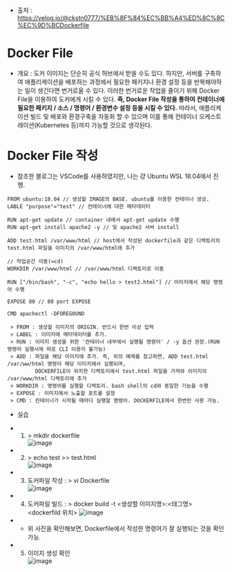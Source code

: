 * 출처 : https://velog.io/@ckstn0777/%EB%8F%84%EC%BB%A4%ED%8C%8C%EC%9D%BCDockerfile

Docker File
===========
* 개요 : 도커 이미지는 단순히 공식 허브에서 받을 수도 있다. 
하지만, 서버를 구축하여 애플리케이션을 배포하는 과정에서 필요한 패키지나 환경 설정 등을 반복해야하는 일이 생긴다면 번거로울 수 있다.
이러한 번거로운 작업을 줄이기 위해 Docker File을 이용하여 도커에게 시킬 수 있다.
<b>즉, Docker File 작성을 통하여 컨테이너에 필요한 패키지 / 소스 / 명령어 / 환경변수 설정 등을 시킬 수 있다.</b> 
따라서, 애플리케이션 빌드 및 배포와 환경구축을 자동화 할 수 있으며 이를 통해 컨테이너 오케스트레이션(Kubernetes 등)까지 가능할 것으로 생각된다.

Docker File 작성
================
* 참조한 블로그는 VSCode를 사용하였지만, 나는 걍 Ubuntu WSL 18.04에서 진행.
```shell
FROM ubuntu:18.04 // 생성할 IMAGE의 BASE. ubuntu를 이용한 컨테이너 생성.
LABLE "purpose"="test" // 컨테이너에 대한 메타데이터

RUN apt-get update // container 내에서 apt-get update 수행
RUN apt-get install apache2 -y // 및 apache2 서버 install

ADD test.html /var/www/html // host에서 작성된 dockerfile과 같은 디렉토리의 test.html 파일을 이미지의 /var/www/html에 추가

// 작업공간 이동(=cd)
WORKDIR /var/www/html // /var/www/html 디렉토리로 이동

RUN ["/bin/bash", "-c", "echo hello > test2.html"] // 이미지에서 해당 명령어 수행

EXPOSE 80 // 80 port EXPOSE

CMD apachectl -DFOREGOUND
```

```
 > FROM : 생성할 이미지의 ORIGIN. 반드시 한번 이상 입력
 > LABEL : 이미지에 메타데이터를 추가.
 > RUN : 이미지 생성을 위한 '컨테이너 내부에서 실행될 명령어' / -y 옵션 권장.(RUN 명령어 실행시에 따로 CLI 이용이 불가능)
 > ADD : 파일을 해당 이미지에 추가. 즉, 위의 예제를 참고하면, ADD test.html /var/ww/html 명령이 해당 이미지에서 실행되며,
         DOCKERFILE이 위치한 디렉토리에서 test.html 파일을 가져와 이미지의 /var/www/html 디렉토리에 추가
 > WORKDIR : 명령어를 실행할 디렉토리. bash shell의 cd와 동일한 기능을 수행
 > EXPOSE : 이미지에서 노출할 포트를 설정
 > CMD : 컨테이너가 시작될 때마다 실행할 명령어. DOCKERFILE에서 한번만 사용 가능.
```

* 실습
* 1) \> mkdir dockerfile</br>
  ![image](https://user-images.githubusercontent.com/70207093/181397237-b26017f1-9f99-4a2f-a923-7a48d58c1582.png)
  
* 2) \> echo test >> test.html</br>
  ![image](https://user-images.githubusercontent.com/70207093/181397330-cf727d7d-d045-4dba-a101-787b2afd0321.png)
  
* 3) 도커파일 작성 : \> vi Dockerfile</br>
  ![image](https://user-images.githubusercontent.com/70207093/181397573-2aa22435-3b26-4df6-996e-66108c9ad19d.png)
  
* 4) 도커파일 빌드 : \> docker build -t <생성할 이미지명>:<태그명> <dockerfild 위치>
  ![image](https://user-images.githubusercontent.com/70207093/181397951-32434487-a6cf-4b15-928d-4cc7c9bac6af.png)
* * 위 사진을 확인해보면, Dockerfile에서 작성한 명령어가 잘 실행되는 것을 확인 가능.

* 5) 이미지 생성 확인</br>
  ![image](https://user-images.githubusercontent.com/70207093/181398324-8a410260-6830-498f-bd98-33a0b84a392d.png)

